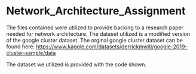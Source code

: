 # Network_Architecture_Assignment

The files contained were utilized to provide backing to a research paper needed for network architecture.
The dataset utilized is a modified version of the google cluster dataset. The orginal google cluster dataset can be found here: https://www.kaggle.com/datasets/derrickmwiti/google-2019-cluster-sample/data

The dataset we utilized is provided with the code shown.
